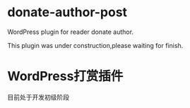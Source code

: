 # donate-author-post
WordPress plugin for reader donate author.

This plugin was under construction,please waiting for finish.

# WordPress打赏插件
目前处于开发初级阶段
